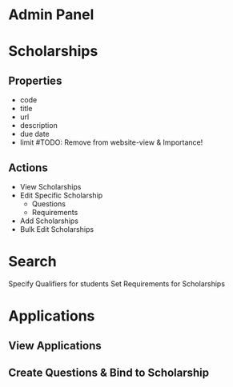 Admin Panel
=============

# Scholarships

## Properties
* code
* title
* url
* description
* due date
* limit #TODO: Remove from website-view & Importance!

## Actions
* View Scholarships
* Edit Specific Scholarship
  * Questions
  * Requirements
* Add Scholarships
* Bulk Edit Scholarships 

# Search
Specify Qualifiers for students
Set Requirements for Scholarships

# Applications
## View Applications
## Create Questions & Bind to Scholarship